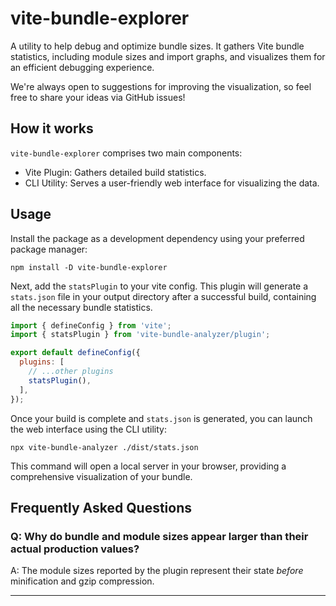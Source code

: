# vite-bundle-explorer

A utility to help debug and optimize bundle sizes. It gathers Vite bundle statistics,
including module sizes and import graphs, and visualizes them for an efficient debugging experience.

We're always open to suggestions for improving the visualization, so feel free to share your ideas via GitHub issues!

## How it works

`vite-bundle-explorer` comprises two main components:

- Vite Plugin: Gathers detailed build statistics.
- CLI Utility: Serves a user-friendly web interface for visualizing the data.

## Usage

Install the package as a development dependency using your preferred package manager:

```shell
npm install -D vite-bundle-explorer
```

Next, add the `statsPlugin` to your vite config. This plugin will generate a `stats.json` file in your output directory
after a successful build, containing all the necessary bundle statistics.

```javascript
import { defineConfig } from 'vite';
import { statsPlugin } from 'vite-bundle-analyzer/plugin';

export default defineConfig({
  plugins: [
    // ...other plugins
    statsPlugin(),
  ],
});
```

Once your build is complete and `stats.json` is generated, you can launch the web interface using the CLI utility:

```shell
npx vite-bundle-analyzer ./dist/stats.json
```

This command will open a local server in your browser, providing a comprehensive visualization of your bundle.

## Frequently Asked Questions

### Q: Why do bundle and module sizes appear larger than their actual production values?

A: The module sizes reported by the plugin represent their state _before_ minification and gzip compression.

---
